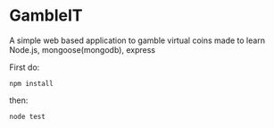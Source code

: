 # GambleIT
A simple web based application to gamble virtual coins made to learn Node.js, mongoose(mongodb), express

First do:

`npm install`


then:

`node test`

